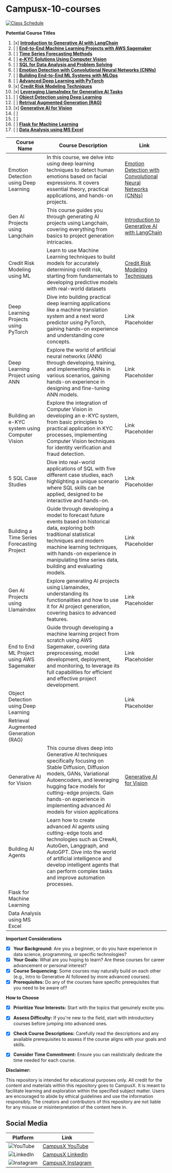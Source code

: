 # Campusx-10-courses

[![Class Schedule ](https://img.shields.io/badge/Class%20Schedule-4285F4?logo=googledocs&logoColor=fff&style=for-the-badge)](https://docs.google.com/spreadsheets/d/1axiqFB2wR6n2vWHiHH5u8vVHBiWysEwkk70YW6gI2tA/edit)

**Potential Course Titles**

1. [x] **<a href="Gen AI Projects using Langchain/README.md">Introduction to Generative AI with LangChain</a>**
2. [ ] **<a href="Flight Price Prediction using AWS Sagemaker/README.md">End-to-End Machine Learning Projects with AWS Sagemaker</a>**
3. [ ] **<a href="#">Time Series Forecasting Methods</a>** 
4. [ ]  **<a href="E-KYC using Computer Vision/README.md">e-KYC Solutions Using Computer Vision</a>**
5. [ ] **<a href="5 SQL Case Studies">SQL for Data Analysis and Problem Solving</a>**
6. [ ] **<a href="Emotion Detection using Deep Learning/README.md">Emotion Detection with Convolutional Neural Networks (CNNs)</a>**
7. [ ] **<a href="End-to-End ML Project using MLOps/README.md">Building End-to-End ML Systems with MLOps</a>**
8. [ ] **<a href="#">Advanced Deep Learning with PyTorch</a>**
9. [x] **<a href="Credit Risk Modeling using Machine Learning/README.md">Credit Risk Modeling Techniques</a>**
10. [x] **<a href="Generative AI Projects using Llamaindex/README.md">Leveraging LlamaIndex for Generative AI Tasks</a>**
11. [ ] **<a href="Object Detection using Deep Learning/README.md">Object Detection using Deep Learning</a>**
12. [ ] **<a href="Retrieval Augmented Generation (RAG)/README.md">Retrival Augmented Generation (RAG)</a>**
13. [x] **<a href="/Generative AI for Vision/README.md">Generative AI for Vision</a>**
14. [ ]
15. [ ]
16. [ ] **<a href="https://github.com/campusx-official/flask-course">Flask for Machine Learning</a></li>**
17. [ ] **<a href="/">Data Analysis using MS Excel</a></li>**    

| Course Name                                  | Course Description                                                                                                                                                                                                                                                                                                                                                     | Link            |
|----------------------------------------------|-------------------------------------------------------------------------------------------------------------------------------------------------------------------------------------------------------------------------------------------------------------------------------------------------------------------------------------------------------------------------|-----------------|
| Emotion Detection using Deep Learning        | In this course, we delve into using deep learning techniques to detect human emotions based on facial expressions. It covers essential theory, practical applications, and hands-on projects.                                                                                                                                                                           | <a href="Emotion Detection using Deep Learning/README.md">Emotion Detection with Convolutional Neural Networks (CNNs)</a> |
| Gen AI Projects using Langchain              | This course guides you through generating AI projects using Langchain, covering everything from basics to project generation intricacies.                                                                                                                                                                                                                               | <a href="Gen AI Projects using Langchain/README.md">Introduction to Generative AI with LangChain</a> |
| Credit Risk Modeling using ML                | Learn to use Machine Learning techniques to build models for accurately determining credit risk, starting from fundamentals to developing predictive models with real-world datasets | <a href="Credit Risk Modeling using Machine Learning/README.md">Credit Risk Modeling Techniques</a> |
| Deep Learning Projects using PyTorch         | Dive into building practical deep learning applications like a machine translation system and a next word predictor using PyTorch, gaining hands-on experience and understanding core concepts.                                                                                                                                                                         | Link Placeholder |
| Deep Learning Project using ANN              | Explore the world of artificial neural networks (ANN) through developing, training, and implementing ANNs in various scenarios, gaining hands-on experience in designing and fine-tuning ANN models.                                                                                                                                                                    | Link Placeholder |
| Building an e-KYC system using Computer Vision | Explore the integration of Computer Vision in developing an e-KYC system, from basic principles to practical application in KYC processes, implementing Computer Vision techniques for identity verification and fraud detection.                                                                                                                                        | Link Placeholder |
| 5 SQL Case Studies                           | Dive into real-world applications of SQL with five different case studies, each highlighting a unique scenario where SQL skills can be applied, designed to be interactive and hands-on.                                                                                                                                                                                | Link Placeholder |
| Building a Time Series Forecasting Project   | Guide through developing a model to forecast future events based on historical data, exploring both traditional statistical techniques and modern machine learning techniques, with hands-on experience in manipulating time series data, building and evaluating models.                                                                                                 | Link Placeholder |
| Gen AI Projects using Llamaindex             | Explore generating AI projects using Llamaindex, understanding its functionalities and how to use it for AI project generation, covering basics to advanced features.                                                                                                                                                                                                   | Link Placeholder |
| End to End ML Project using AWS Sagemaker    | Guide through developing a machine learning project from scratch using AWS Sagemaker, covering data preprocessing, model development, deployment, and monitoring, to leverage its full capabilities for efficient and effective project development.                                                                                                                     | Link Placeholder |
| Object Detection using Deep Learning   |                                                                                                                 | Link Placeholder |
|Retrieval Augmented Generation (RAG)| | |
|Generative AI for Vision|This course dives deep into Generative AI techniques specifically focusing on Stable Diffusion, Diffusion models, GANs, Variational Autoencoders, and leveraging hugging face models for cutting-edge projects. Gain hands-on experience in implementing advanced AI models for vision applications |<a href="/Generative AI for Vision/README.md">Generative AI for Vision</a>|
|Building AI Agents|Learn how to create advanced AI agents using cutting-edge tools and technologies such as CrewAI, AutoGen, Langgraph, and AutoGPT. Dive into the world of artificial intelligence and develop intelligent agents that can perform complex tasks and improve automation processes.| |
|Flask for Machine Learning|||
|Data Analysis using MS Excel|||

**Important Considerations** 

- [x] **Your Background:**  Are you a beginner, or do you have experience in data science, programming, or specific technologies? 
- [x] **Your Goals:** What are you hoping to learn? Are these courses for career advancement or personal interest?
- [x] **Course Sequencing:** Some courses may naturally build on each other (e.g., Intro to Generative AI followed by more advanced courses).
- [x] **Prerequisites:** Do any of the courses have specific prerequisites that you need to be aware of?

**How to Choose**

- [x] **Prioritize Your Interests:** Start with the topics that genuinely excite you.
- [x] **Assess Difficulty:** If you're new to the field, start with introductory courses before jumping into advanced ones.
- [x] **Check Course Descriptions:** Carefully read the descriptions and any available prerequisites to assess if the course aligns with your goals and skills.
- [x] **Consider Time Commitment:** Ensure you can realistically dedicate the time needed for each course. 


**Disclaimer:**

This repository is intended for educational purposes only. All credit for the content and materials within this repository goes to CampusX. It is meant to facilitate learning and exploration within the specified subject matter. Users are encouraged to abide by ethical guidelines and use the information responsibly. The creators and contributors of this repository are not liable for any misuse or misinterpretation of the content here in.



## Social Media

| Platform | Link |
|----------|------|
| ![YouTube](https://img.icons8.com/color/48/000000/youtube-play.png) | [CampusX YouTube](https://www.youtube.com/@campusx-official) |
| ![LinkedIn](https://img.icons8.com/color/48/000000/linkedin.png) | [CampusX LinkedIn](https://www.linkedin.com/company/campusx-official/) |
| ![Instagram](https://img.icons8.com/color/48/000000/instagram-new.png) | [CampusX Instagram](https://www.instagram.com/campusx.official/) |

